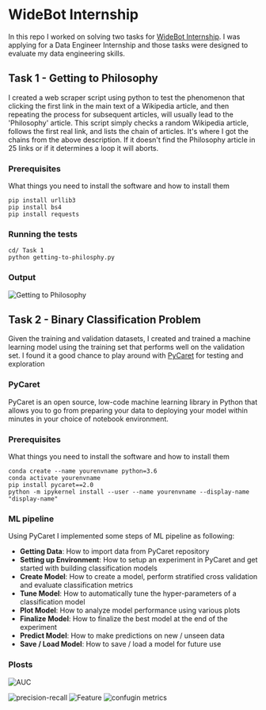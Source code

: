 # WideBot Internship
In this repo I worked on solving two tasks for [WideBot Internship](https://widebot.net/). I was applying for a Data Engineer Internship and those tasks were designed to evaluate my data engineering skills.

## Task 1 - Getting to Philosophy

I created a web scraper script using python to test the phenomenon that clicking the first link in the main text of a Wikipedia article, and then repeating the process for subsequent articles, will usually lead to the 'Philosophy' article. This script simply checks a random Wikipedia article, follows the first real link, and lists the chain of articles. It's where I got the chains from the above description. If it doesn't find the Philosophy article in 25 links or if it determines a loop it will aborts.

### Prerequisites

What things you need to install the software and how to install them

```
pip install urllib3
pip install bs4
pip install requests
```

### Running the tests

```
cd/ Task 1 
python getting-to-philosphy.py 
```

### Output
![Getting to Philosophy](https://raw.githubusercontent.com/MoAmrYehia/WideBot_Internship_Task/master/res/0.png)

## Task 2 - Binary Classification Problem

Given the training and validation datasets, I created and trained a machine learning model using the training set that performs well on the validation set. I found it a good chance to play around with [PyCaret](https://pycaret.org/) for testing and exploration 

### PyCaret
PyCaret is an open source, low-code machine learning library in Python that allows you to go from preparing your data to deploying your model within minutes in your choice of notebook environment.

### Prerequisites

What things you need to install the software and how to install them

```
conda create --name yourenvname python=3.6
conda activate yourenvname
pip install pycaret==2.0
python -m ipykernel install --user --name yourenvname --display-name "display-name"
```
### ML pipeline 
Using PyCaret I implemented some steps of ML pipeline as following:

* **Getting Data**: How to import data from PyCaret repository
* **Setting up Environment**: How to setup an experiment in PyCaret and get started with building classification models
* **Create Model**: How to create a model, perform stratified cross validation and evaluate classification metrics
* **Tune Model**: How to automatically tune the hyper-parameters of a classification model
* **Plot Model**: How to analyze model performance using various plots
* **Finalize Model**: How to finalize the best model at the end of the experiment
* **Predict Model**: How to make predictions on new / unseen data
* **Save / Load Model**: How to save / load a model for future use


### Plosts
![AUC](https://raw.githubusercontent.com/MoAmrYehia/WideBot_Internship_Task/master/res/1.png)

![precision-recall](https://raw.githubusercontent.com/MoAmrYehia/WideBot_Internship_Task/master/res/2.png)
![Feature](https://raw.githubusercontent.com/MoAmrYehia/WideBot_Internship_Task/master/res/3.png)
![confugin metrics](https://raw.githubusercontent.com/MoAmrYehia/WideBot_Internship_Task/master/res/4.png)
